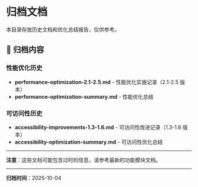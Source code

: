 # 归档文档

本目录存放历史文档和优化总结报告，仅供参考。

## 📁 归档内容

### 性能优化历史

- **performance-optimization-2.1-2.5.md** - 性能优化实施记录（2.1-2.5 版本）
- **performance-optimization-summary.md** - 性能优化总结

### 可访问性历史

- **accessibility-improvements-1.3-1.6.md** - 可访问性改进记录（1.3-1.6 版本）
- **accessibility-optimization-summary.md** - 可访问性优化总结

---

**注意**：这些文档可能包含过时的信息，请参考最新的功能模块文档。

---

**归档时间**：2025-10-04
